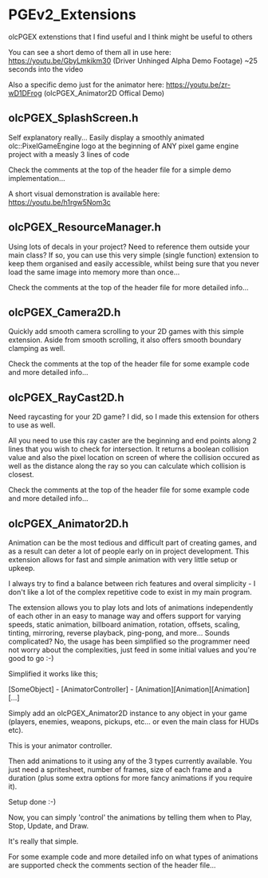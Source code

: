 # PGEv2_Extensions
olcPGEX extenstions that I find useful and I think might be useful to others

You can see a short demo of them all in use here: https://youtu.be/GbyLmkikm30
(Driver Unhinged Alpha Demo Footage) ~25 seconds into the video

Also a specific demo just for the animator here: https://youtu.be/zr-wD1DFrog
(olcPGEX_Animator2D Offical Demo)

olcPGEX_SplashScreen.h
----------------------

Self explanatory really... Easily display a smoothly animated olc::PixelGameEngine
logo at the beginning of ANY pixel game engine project with a measly 3 lines of code

Check the comments at the top of the header file for a simple demo implementation...

A short visual demonstration is available here:
https://youtu.be/h1rgw5Nom3c

olcPGEX_ResourceManager.h
-------------------------

Using lots of decals in your project?  Need to reference them outside your main class?
If so, you can use this very simple (single function) extension to keep them organised
and easily accessible, whilst being sure that you never load the same image into memory
more than once...

Check the comments at the top of the header file for more detailed info...


olcPGEX_Camera2D.h
------------------

Quickly add smooth camera scrolling to your 2D games with this simple extension.  Aside
from smooth scrolling, it also offers smooth boundary clamping as well.

Check the comments at the top of the header file for some example code and more detailed
info...


olcPGEX_RayCast2D.h
-------------------

Need raycasting for your 2D game?  I did, so I made this extension for others to use as
well.

All you need to use this ray caster are the beginning and end points along 2 lines
that you wish to check for intersection.  It returns a boolean collision value and also
the pixel location on screen of where the collision occured as well as the distance along
the ray so you can calculate which collision is closest.

Check the comments at the top of the header file for some example code and more detailed
info...


olcPGEX_Animator2D.h
--------------------

Animation can be the most tedious and difficult part of creating games, and as a result
can deter a lot of people early on in project development.  This extension allows for
fast and simple animation with very little setup or upkeep.

I always try to find a balance between rich features and overal simplicity - I don't like
a lot of the complex repetitive code to exist in my main program.

The extension allows you to play lots and lots of animations independently of each other
in an easy to manage way and offers support for varying speeds, static animation, billboard
animation, rotation, offsets, scaling, tinting, mirroring, reverse playback, ping-pong, and
more... Sounds complicated?  No, the usage has been simplified so the programmer need not worry
about the complexities, just feed in some initial values and you're good to go :-)

Simplified it works like this;

[SomeObject] - [AnimatorController] - [Animation][Animation][Animation][...]

Simply add an olcPGEX_Animator2D instance to any object in your game (players, enemies,
weapons, pickups, etc... or even the main class for HUDs etc).

This is your animator controller.

Then add animations to it using any of the 3 types currently available. You just need a
spritesheet, number of frames, size of each frame and a duration (plus some extra options
for more fancy animations if you require it).

Setup done :-)

Now, you can simply 'control' the animations by telling them when to Play, Stop, Update, and Draw.

It's really that simple.

For some example code and more detailed info on what types of animations are supported check
the comments section of the header file...

